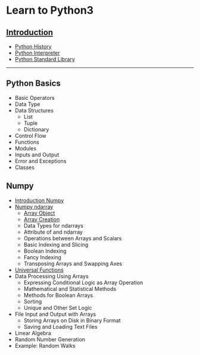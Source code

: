 Learn to Python3
===================

## [Introduction](./Introduction.md)
 - [Python History](./Introduction.md/#python-history)
 - [Python Interpreter](./Introduction.md/#python-interpreter)
 - [Python Standard Library](./Introduction.md/#python-standard-library)
 
 ***
## Python Basics
 - Basic Operators
 - Data Type
 - Data Structures
	 - List
	 - Tuple
	 - Dictionary
 - Control Flow
 - Functions
 - Modules
 - Inputs and Output
 - Error and Exceptions
 - Classes


## Numpy
 - [Introduction Numpy](./Numpy/Introduction_numpy.md)
 - [Numpy ndarray](./Numpy/Numpy_ndarray.md)
 	- [Array Object](./Numpy/Numpy_ndarray.md/#array-object)
 	- [Array Creation](./Numpy/Numpy_ndarray.md/#array-creation)
	- Data Types for ndarrays
 	- Attribute of and ndarray
	- Operations between Arrays and Scalars
	- Basic Indexing and Slicing
	- Boolean Indexing
	- Fancy Indexing
	- Transposing Arrays and Swapping Axes
- [Universal Functions](./Numpy/Universal_functions.md)
- Data Processing Using Arrays
	- Expressing Conditional Logic as Array Operation
	- Mathematical and Statistical Methods
	- Methods for Boolean Arrays
	- Sorting
	- Unique and Other Set Logic
- File Input and Output with Arrays
	- Storing Arrays on Disk in Binary Format
	- Saving and Loading Text Files
- Linear Algebra
- Random Number Generation
- Example: Random Walks
